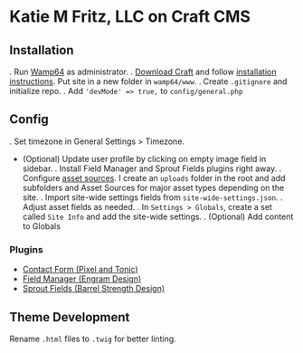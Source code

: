 # Katie M Fritz, LLC on Craft CMS

## Installation
.   Run [Wamp64](http://download.cnet.com/WampServer-64-Bit/3000-10248_4-75544590.html) as administrator.
.   [Download Craft](https://craftcms.com/) and follow [installation instructions](https://craftcms.com/docs/installing). Put site in a new folder in `wamp64/www`.
.   Create `.gitignore` and initialize repo.
.   Add `'devMode' => true,` to `config/general.php`

## Config

.   Set timezone in General Settings > Timezone.
-   (Optional) Update user profile by clicking on empty image field in sidebar.
.   Install Field Manager and Sprout Fields plugins right away.
.   Configure [asset sources](https://craftcms.com/docs/assets). I create an `uploads` folder in the root and add subfolders and Asset Sources for major asset types depending on the site.
.   Import site-wide settings fields from `site-wide-settings.json`.
    .   Adjust asset fields as needed.
.   In `Settings > Globals`, create a set called `Site Info` and add the site-wide settings.
    .   (Optional) Add content to Globals

### Plugins

-   [Contact Form (Pixel and Tonic)](https://github.com/pixelandtonic/ContactForm)
-   [Field Manager (Engram Design)](https://github.com/engram-design/FieldManager)
-   [Sprout Fields (Barrel Strength Design)](http://sprout.barrelstrengthdesign.com/craft-plugins/fields)

## Theme Development

Rename `.html` files to `.twig` for better linting.
